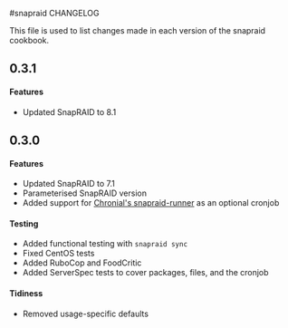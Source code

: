 #snapraid CHANGELOG


This file is used to list changes made in each version of the snapraid cookbook.

0.3.1
-----
#### Features
 - Updated SnapRAID to 8.1


0.3.0
-----
#### Features
- Updated SnapRAID to 7.1
- Parameterised SnapRAID version
- Added support for [Chronial's snapraid-runner](https://github.com/Chronial/snapraid-runner) as an optional cronjob

#### Testing
- Added functional testing with `snapraid sync`
- Fixed CentOS tests
- Added RuboCop and FoodCritic
- Added ServerSpec tests to cover packages, files, and the cronjob

#### Tidiness
- Removed usage-specific defaults
